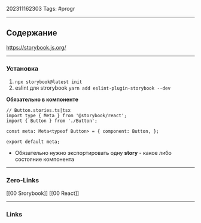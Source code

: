202311162303
Tags: #progr 

---
## Содержание
https://storybook.js.org/

--- 
### Установка
1. `npx storybook@latest init` 
2. eslint для strorybook `yarn add eslint-plugin-storybook --dev`

**Обязательно в компоненте**
```JS
// Button.stories.ts|tsx 
import type { Meta } from '@storybook/react'; 
import { Button } from './Button'; 

const meta: Meta<typeof Button> = { component: Button, }; 

export default meta;
```

- Обязательно нужно экспортировать одну **story** - какое либо состояние компонента

---
### Zero-Links
[[00 Srorybook]]
[[00 React]]

---
### Links
